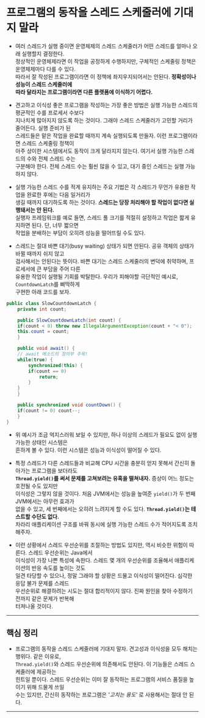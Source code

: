 # 프로그램의 동작을 스레드 스케줄러에 기대지 말라

- 여러 스레드가 실행 중이면 운영체제의 스레드 스케줄러가 어떤 스레드를 얼마나 오래 실행할지 결정한다.  
  정상적인 운영체제라면 이 작업을 공정하게 수행하지만, 구체적인 스케줄링 정책은 운영체제마다 다를 수 있다.  
  따라서 잘 작성된 프로그램이라면 이 정책에 좌지우지되어서는 안된다. **정확성이나 성능이 스레드 스케줄러에**  
  **따라 달라지는 프로그램이라면 다른 플랫폼에 이식하기 어렵다.**

- 견고하고 이식성 좋은 프로그램을 작성하는 가장 좋은 방법은 실행 가능한 스레드의 평균적인 수를 프로세서 수보다  
  지나치게 많아지지 않도록 하는 것이다. 그래야 스레드 스케줄러가 고민할 거리가 줄어든다. 실행 준비가 된  
  스레드들은 맡은 작업을 완료할 때까지 계속 실행되도록 만들자. 이런 프로그램이라면 스레드 스케줄링 정책이  
  아주 상이한 시스템에서도 동작이 크게 달라지지 않는다. 여기서 실행 가능한 스레드의 수와 전체 스레드 수는  
  구분해야 한다. 전체 스레드 수는 훨씬 많을 수 있고, 대기 중인 스레드는 실행 가능하지 않다.

- 실행 가능한 스레드 수를 적게 유지하는 주요 기법은 각 스레드가 무언가 유용한 작업을 완료한 후에는 다음 일거리가  
  생길 때까지 대기하도록 하는 것이다. **스레드는 당장 처리해야 할 작업이 없다면 실행돼서는 안 된다.**  
  실행자 프레임워크를 예로 들면, 스레드 풀 크기를 적절히 설정하고 작업은 짧게 유지하면 된다. 단, 너무 짧으면  
  작업을 분배하는 부담이 오히려 성능을 떨어뜨릴 수도 있다.

- 스레드는 절대 바쁜 대기(busy waiting) 상태가 되면 안된다. 공유 객체의 상태가 바뀔 때까지 쉬지 않고  
  검사해서는 안된다는 뜻이다. 바쁜 대기는 스레드 스케줄러의 변덕에 취약하며, 프로세서에 큰 부담을 주어 다른  
  유용한 작업이 실행될 기회를 박탈한다. 우리가 피해야할 극단적인 예시로, `CountdownLatch`를 삐딱하게  
  구현한 아래 코드를 보자.

```java
public class SlowCountdownLatch {
    private int count;

    public SlowCountdownLatch(int count) {
	if(count < 0) throw new IllegalArgumentException(count + "< 0");
	this.count = count;
    }

    public void await() {
	// await 메소드의 정의부 주목!
	while(true) {
	    synchronized(this) {
		if(count == 0)
		    return;
	    }
	}
    }

    public synchronized void countDown() {
	if(count != 0) count--;
    }
}
```

- 위 예시가 조금 억지스러워 보일 수 있지만, 하나 이상의 스레드가 필요도 없이 실행 가능한 상태인 시스템은  
  흔하게 볼 수 있다. 이런 시스템은 성능과 이식성이 떨어질 수 있다.

- 특정 스레드가 다른 스레드들과 비교해 CPU 시간을 충분히 얻지 못해서 간신히 돌아가는 프로그램을 보더라도  
  **`Thread.yield()`를 써서 문제를 고쳐보려는 유혹을 떨쳐내자.** 증상이 어느 정도는 호전될 수도 있지만  
  이식성은 그렇지 않을 것이다. 처음 JVM에서는 성능을 높여준 `yield()`가 두 번째 JVM에서는 아무런 효과가  
  없을 수 있고, 세 번째에서는 오히려 느려지게 할 수도 있다. **`Thread.yield()`는 테스트할 수단도 없다.**  
  차라리 애플리케이션 구조를 바꿔 동시에 실행 가능한 스레드 수가 적어지도록 조치해주자.

- 이런 상황에서 스레드 우선순위를 조절하는 방법도 있지만, 역시 비슷한 위험이 따른다. 스레드 우선순위는 Java에서  
  이식성이 가장 나쁜 특성에 속한다. 스레드 몇 개의 우선순위를 조율해서 애플리케이션의 반응 속도를 높이는 것도  
  일견 타당할 수 있으나, 정말 그래야 할 상황은 드물고 이식성이 떨어진다. 심각한 응답 불가 문제를 스레드  
  우선순위로 해결하려는 시도는 절대 합리적이지 않다. 진짜 원인을 찾아 수정하기 전까지 같은 문제가 반복해  
  터져나올 것이다.

<hr/>

## 핵심 정리

- 프로그램의 동작을 스레드 스케줄러에 기대지 말자. 견고성과 이식성을 모두 해치는 행위다. 같은 이유로,  
  `Thread.yield()`와 스레드 우선순위에 의존해서도 안된다. 이 기능들은 스레드 스케줄러에 제공하는  
  힌트일 뿐이다. 스레드 우선순위는 이미 잘 동작하는 프로그램의 서비스 품질을 높이기 위해 드물게 쓰일  
  수는 있지만, 간신히 동작하는 프로그램은 _'고치는 용도'_ 로 사용해서는 절대 안 된다.

<hr/>
